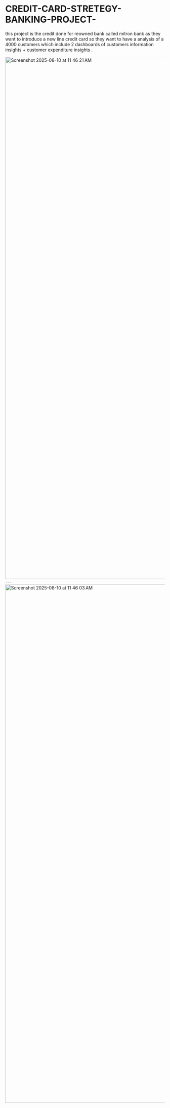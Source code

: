 # CREDIT-CARD-STRETEGY-BANKING-PROJECT-
this project is the credit done for reowned bank called mitron  bank as they want to introduce a  new line credit card so they want to have a analysis of a 4000 customers which include 2 dashboards of customers information insights + customer expenditure insights .


<img width="2910" height="1650" alt="Screenshot 2025-08-10 at 11 46 21 AM" src="https://github.com/user-attachments/assets/a3c3431a-8137-4d1e-8cfe-37e97c0cc5dc" />
---

<img width="2902" height="1638" alt="Screenshot 2025-08-10 at 11 46 03 AM" src="https://github.com/user-attachments/assets/55fb7a27-3ca1-4966-8ac9-1a8af3830577" />
